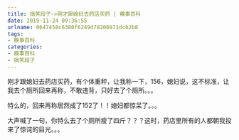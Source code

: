 ```yaml
---
title: 搞笑段子->刚才跟媳妇去药店买药 | 糗事百科
date: 2019-11-24 09:36:55
urlname: 0647458c6380f6249d78206971dcb2b8
tags: 
- 糗事百科
categories:
- 糗事百科
- 搞笑段子
---
```

刚才跟媳妇去药店买药，有个体重秤，让我称一下，156，媳妇说，这不标准，让我去个厕所回来再称，不敢违背，只好去了个厕所。。。

特么的，回来再称居然成了152了！！媳妇都惊呆了。。。

大声喊了一句，你特么去了个厕所瘦了四斤？？？这时，药店里所有的人都朝我投来了惊诧的目光。。。



